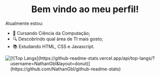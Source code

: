 <h1 align="center">Bem vindo ao meu perfil!</h1>

  Atualmente estou:
- 🏫 Cursando Ciência da Computação;
- 🔍 Descobrindo qual área de TI mais gosto;
- 📚 Estudando HTML, CSS e Javascript.

<div style="display: flex;">
  <div><img src="https://github-readme-stats.vercel.app/api?username=NathanGbl&show_icons=true&theme=merko"></div>
  <div> [![Top Langs](https://github-readme-stats.vercel.app/api/top-langs/?username=NathanGbl&layout=donut)](https://github.com/NathanGbl/github-readme-stats) </div>
</div>
